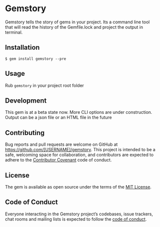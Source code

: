 # Gemstory
Gemstory tells the story of gems in your project. Its a command line tool that will read the history of the Gemfile.lock and project the output in terminal.

## Installation

    $ gem install gemstory --pre

## Usage

Rub `gemstory` in your project root folder

## Development

This gem is at a beta state now. More CLI options are under construction. Output can be a json file or an HTML file in the future


## Contributing

Bug reports and pull requests are welcome on GitHub at https://github.com/[USERNAME]/gemstory. This project is intended to be a safe, welcoming space for collaboration, and contributors are expected to adhere to the [Contributor Covenant](http://contributor-covenant.org) code of conduct.

## License

The gem is available as open source under the terms of the [MIT License](https://opensource.org/licenses/MIT).

## Code of Conduct

Everyone interacting in the Gemstory project’s codebases, issue trackers, chat rooms and mailing lists is expected to follow the [code of conduct](https://github.com/[USERNAME]/gemstory/blob/master/CODE_OF_CONDUCT.md).
